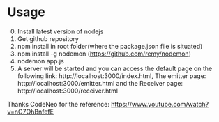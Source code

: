 # Usage
0. Install latest version of nodejs
1. Get github repository
2. npm install in root folder(where the package.json file is situated)
3. npm install -g nodemon (https://github.com/remy/nodemon)
4. nodemon app.js
5. A server will be started and you can access the default page on the following link: http://localhost:3000/index.html,
   The emitter page: http://localhost:3000/emitter.html and the Receiver page: http://localhost:3000/receiver.html

Thanks CodeNeo for the reference: https://www.youtube.com/watch?v=nG7OhBnfefE